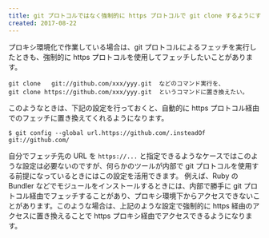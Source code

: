 ```yaml
---
title: git プロトコルではなく強制的に https プロトコルで git clone するようにする
created: 2017-08-22
---
```


プロキシ環境化で作業している場合は、git プロトコルによるフェッチを実行したときも、強制的に https プロトコルを使用してフェッチしたいことがあります。

~~~
git clone   git://github.com/xxx/yyy.git  などのコマンド実行を、
git clone https://github.com/xxx/yyy.git  というコマンドに置き換えたい。
~~~

このようなときは、下記の設定を行っておくと、自動的に https プロトコル経由でのフェッチに置き換えてくれるようになります。

~~~
$ git config --global url.https://github.com/.insteadOf git://github.com/
~~~

自分でフェッチ先の URL を `https://...` と指定できるようなケースではこのような設定は必要ないのですが、何らかのツールが内部で git プロトコルを使用する前提になっているときにはこの設定を活用できます。
例えば、Ruby の Bundler などでモジュールをインストールするときには、内部で勝手に git プロトコル経由でフェッチすることがあり、プロキシ環境下からアクセスできないことがあります。このような場合は、上記のような設定で強制的に https 経由のアクセスに置き換えることで https プロキシ経由でアクセスできるようになります。


